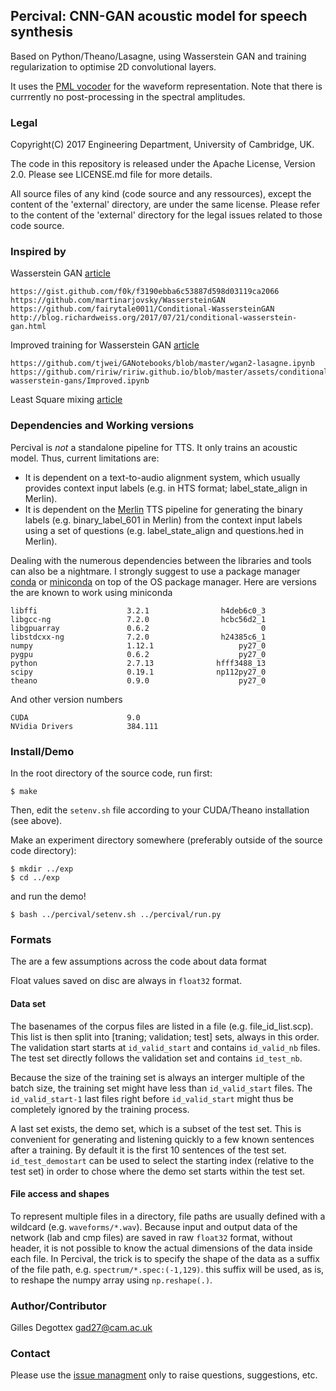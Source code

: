 ## Percival: CNN-GAN acoustic model for speech synthesis

Based on Python/Theano/Lasagne, using Wasserstein GAN and training
regularization to optimise 2D convolutional layers.

It uses the [PML vocoder](https://github.com/gillesdegottex/pulsemodel) for
the waveform representation.
Note that there is currrently no post-processing in the spectral amplitudes.

### Legal

Copyright(C) 2017 Engineering Department, University of Cambridge, UK.

The code in this repository is released under the Apache License, Version 2.0. Please see LICENSE.md file for more details.

All source files of any kind (code source and any ressources), except
the content of the 'external' directory, are under the same license.
Please refer to the content of the 'external' directory for the legal issues
related to those code source.


### Inspired by

Wasserstein GAN [article](https://arxiv.org/abs/1701.07875)

    https://gist.github.com/f0k/f3190ebba6c53887d598d03119ca2066
    https://github.com/martinarjovsky/WassersteinGAN
    https://github.com/fairytale0011/Conditional-WassersteinGAN
    http://blog.richardweiss.org/2017/07/21/conditional-wasserstein-gan.html

Improved training for Wasserstein GAN [article](https://arxiv.org/abs/1704.00028)

    https://github.com/tjwei/GANotebooks/blob/master/wgan2-lasagne.ipynb
    https://github.com/ririw/ririw.github.io/blob/master/assets/conditional-wasserstein-gans/Improved.ipynb

Least Square mixing [article](https://arxiv.org/abs/1611.07004)


### Dependencies and Working versions

Percival is _not_ a standalone pipeline for TTS. It only trains an acoustic model.
Thus, current limitations are:
* It is dependent on a text-to-audio alignment system, which usually provides
context input labels (e.g. in HTS format; label_state_align in Merlin).
* It is dependent on the [Merlin](https://github.com/CSTR-Edinburgh/merlin) TTS
pipeline for generating the binary labels (e.g. binary_label_601 in Merlin) from
the context input labels using a set of questions (e.g. label_state_align and questions.hed in Merlin).

Dealing with the numerous dependencies between the libraries and tools can also be
a nightmare. I strongly suggest to use a package manager [conda](https://conda.io/docs/) or [miniconda](https://conda.io/miniconda.html)
on top of the OS package manager.
Here are versions the are known to work using miniconda
```
libffi                    3.2.1                h4deb6c0_3  
libgcc-ng                 7.2.0                hcbc56d2_1  
libgpuarray               0.6.2                         0  
libstdcxx-ng              7.2.0                h24385c6_1  
numpy                     1.12.1                   py27_0  
pygpu                     0.6.2                    py27_0  
python                    2.7.13              hfff3488_13  
scipy                     0.19.1              np112py27_0  
theano                    0.9.0                    py27_0  
```
And other version numbers
```
CUDA                      9.0
NVidia Drivers            384.111
```

### Install/Demo

In the root directory of the source code, run first:
```
$ make
```
Then, edit the `setenv.sh` file according to your CUDA/Theano installation (see above).

Make an experiment directory somewhere (preferably outside of the source code directory):
```
$ mkdir ../exp
$ cd ../exp
```
and run the demo!
```
$ bash ../percival/setenv.sh ../percival/run.py
```

### Formats

The are a few assumptions across the code about data format

Float values saved on disc are always in `float32` format.

#### Data set
The basenames of the corpus files are listed in a file (e.g. file_id_list.scp).
This list is then split into [traning; validation; test] sets, always in this order.
The validation start starts at `id_valid_start` and contains `id_valid_nb` files.
The test set directly follows the validation set and contains `id_test_nb`.

Because the size of the training set is always an interger multiple of the batch size, the training set might have less than `id_valid_start` files.
The `id_valid_start-1` last files right before `id_valid_start` might thus be completely ignored by the training process.

A last set exists, the demo set, which is a subset of the test set. This is convenient for generating and listening quickly to a few known sentences after a training. By default it is the first 10 sentences of the test set.
`id_test_demostart` can be used to select the starting index (relative to the test set) in order to chose where the demo set starts within the test set.

#### File access and shapes
To represent multiple files in a directory, file paths are usually defined with a wildcard (e.g. `waveforms/*.wav`).
Because input and output data of the network (lab and cmp files) are saved in raw `float32` format, without header, it is not possible to know the actual dimensions of the data
inside each file.
In Percival, the trick is to specify the shape of the data as a suffix of the file path, e.g. `spectrum/*.spec:(-1,129)`. this suffix will be used, as is, to reshape the numpy array using `np.reshape(.)`.


### Author/Contributor
Gilles Degottex <gad27@cam.ac.uk>

### Contact
Please use the [issue managment](https://github.com/gillesdegottex/percival/issues) only to raise questions, suggestions, etc.

